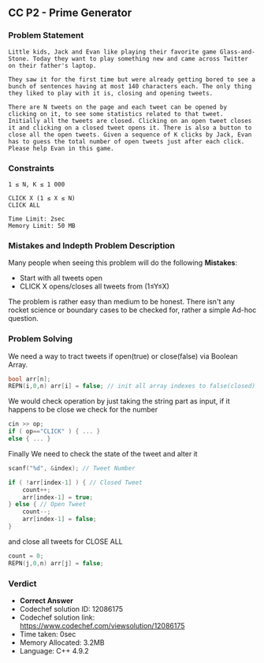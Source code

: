 ## CC P2 - Prime Generator

### Problem Statement

```
Little kids, Jack and Evan like playing their favorite game Glass-and-Stone. Today they want to play something new and came across Twitter on their father's laptop.

They saw it for the first time but were already getting bored to see a bunch of sentences having at most 140 characters each. The only thing they liked to play with it is, closing and opening tweets.

There are N tweets on the page and each tweet can be opened by clicking on it, to see some statistics related to that tweet. Initially all the tweets are closed. Clicking on an open tweet closes it and clicking on a closed tweet opens it. There is also a button to close all the open tweets. Given a sequence of K clicks by Jack, Evan has to guess the total number of open tweets just after each click. Please help Evan in this game.
```

### Constraints

```
1 ≤ N, K ≤ 1 000

CLICK X (1 ≤ X ≤ N)
CLICK ALL

Time Limit: 2sec
Memory Limit: 50 MB
```

### Mistakes and Indepth Problem Description

Many people when seeing this problem will do the following **Mistakes**: 

- Start with all tweets open
- CLICK X opens/closes all tweets from (1≤Y≤X)

The problem is rather easy than medium to be honest. There isn't any rocket science or boundary cases to be checked for, rather a simple Ad-hoc question.

### Problem Solving

We need a way to tract tweets if open(true) or close(false) via Boolean Array.

```C++
bool arr[n];
REPN(i,0,n) arr[i] = false; // init all array indexes to false(closed)
```

We would check operation by just taking the string part as input, if it happens to be close we check for the number


```C++
cin >> op;
if ( op=="CLICK" ) { ... }
else { ... } 
```

Finally We need to check the state of the tweet and alter it 

```C++
scanf("%d", &index); // Tweet Number

if ( !arr[index-1] ) { // Closed Tweet
    count++;
	arr[index-1] = true;
} else { // Open Tweet
    count--;
    arr[index-1] = false;
}
```

and close all tweets for CLOSE ALL
```C++
count = 0;
REPN(j,0,n) arr[j] = false;
```

### Verdict

- **Correct Answer**
- Codechef solution ID: 12086175
- Codechef solution link: https://www.codechef.com/viewsolution/12086175
- Time taken: 0sec
- Memory Allocated: 3.2MB
- Language: C++ 4.9.2
